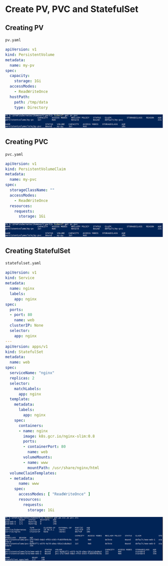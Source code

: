 # Create PV, PVC and StatefulSet
## Creating PV

`pv.yaml`
```yaml
apiVersion: v1
kind: PersistentVolume
metadata:
  name: my-pv
spec:
  capacity:
    storage: 1Gi
  accessModes:
    - ReadWriteOnce
  hostPath:
    path: /tmp/data
    type: Directory
```

![alt text](https://github.com/borodinvv/devops-school-k8s/raw/master/3/part_1/pv_pvc.png)

## Creating PVC
`pvc.yaml`
```yaml
apiVersion: v1
kind: PersistentVolumeClaim
metadata:
  name: my-pvc
spec:
  storageClassName: ""
  accessModes:
    - ReadWriteOnce
  resources:
    requests:
      storage: 1Gi
```
![alt text](https://github.com/borodinvv/devops-school-k8s/raw/master/3/part_1/pv_pvc.png)

## Creating StatefulSet
`statefulset.yaml`
```yaml
apiVersion: v1
kind: Service
metadata:
  name: nginx
  labels:
    app: nginx
spec:
  ports:
  - port: 80
    name: web
  clusterIP: None
  selector:
    app: nginx
---
apiVersion: apps/v1
kind: StatefulSet
metadata:
  name: web
spec:
  serviceName: "nginx"
  replicas: 2
  selector:
    matchLabels:
      app: nginx
  template:
    metadata:
      labels:
        app: nginx
    spec:
      containers:
      - name: nginx
        image: k8s.gcr.io/nginx-slim:0.8
        ports:
        - containerPort: 80
          name: web
        volumeMounts:
        - name: www
          mountPath: /usr/share/nginx/html
  volumeClaimTemplates:
  - metadata:
      name: www
    spec:
      accessModes: [ "ReadWriteOnce" ]
      resources:
        requests:
          storage: 1Gi
```
![alt text](https://github.com/borodinvv/devops-school-k8s/raw/master/3/part_1/statefulset.png)